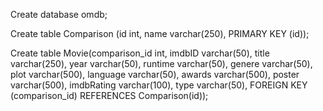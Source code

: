 Create database omdb;

Create table Comparison (id int, name varchar(250), PRIMARY KEY (id));

Create table Movie(comparison_id int, imdbID varchar(50), title varchar(250), year varchar(50), runtime varchar(50), genere varchar(50), plot varchar(500), language varchar(50), awards varchar(500), poster varchar(500), imdbRating varchar(100), type varchar(50), FOREIGN KEY (comparison_id) REFERENCES Comparison(id));